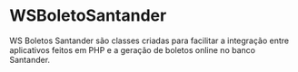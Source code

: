 # WSBoletoSantander
WS Boletos Santander são classes criadas para facilitar a integração entre aplicativos feitos em PHP e a geração de boletos online no banco Santander.
